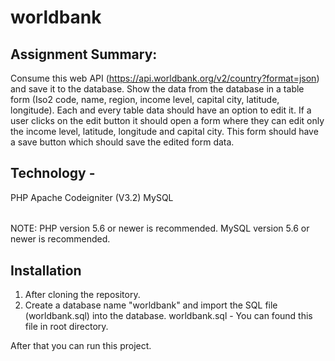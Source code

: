 # worldbank
Assignment Summary:
-----------------------------
Consume this web API (https://api.worldbank.org/v2/country?format=json) and save it to the database. Show the data from the database in a table form (Iso2 code, name, region, income level, capital city, latitude, longitude). Each and every table data should have an option to edit it. If a user clicks on the edit button it should open a form where they can edit only the income level, latitude, longitude and capital city. This form should have a save button which should save the edited form data.

Technology - 
------------------------------
PHP
Apache
Codeigniter (V3.2)
MySQL
######
NOTE:
PHP version 5.6 or newer is recommended.
MySQL version 5.6 or newer is recommended.

Installation
-------------------
1. After cloning the repository. 
2. Create a database name "worldbank" and import the SQL file (worldbank.sql) into the database.
worldbank.sql - You can found this file in root directory.

After that you can run this project.